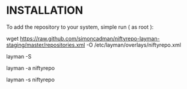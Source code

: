 INSTALLATION
============

To add the repository to your system, simple run ( as root ):

wget https://raw.github.com/simoncadman/niftyrepo-layman-staging/master/repositories.xml -O /etc/layman/overlays/niftyrepo.xml

layman -S

layman -a niftyrepo

layman -s niftyrepo

